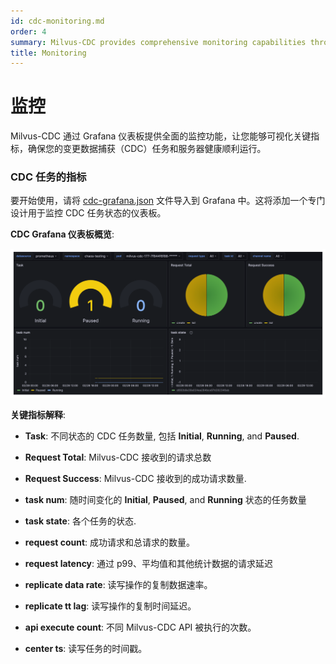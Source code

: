 ```yaml
---
id: cdc-monitoring.md
order: 4
summary: Milvus-CDC provides comprehensive monitoring capabilities through Grafana dashboards.
title: Monitoring
---
```


# 监控

Milvus-CDC 通过 Grafana 仪表板提供全面的监控功能，让您能够可视化关键指标，确保您的变更数据捕获（CDC）任务和服务器健康顺利运行。

### CDC 任务的指标

要开始使用，请将 [cdc-grafana.json](https://github.com/zilliztech/milvus-cdc/blob/main/server/configs/cdc-grafana.json) 文件导入到 Grafana 中。这将添加一个专门设计用于监控 CDC 任务状态的仪表板。

**CDC Grafana 仪表板概览**:

![milvus-cdc-dashboard](/public/assets/milvus-cdc-dashboard.png)

**关键指标解释**:

- **Task**: 不同状态的 CDC 任务数量, 包括 **Initial**, **Running**, and **Paused**.

- **Request Total**: Milvus-CDC 接收到的请求总数

- **Request Success**: Milvus-CDC 接收到的成功请求数量.

- **task num**: 随时间变化的 **Initial**, **Paused**, and **Running** 状态的任务数量

- **task state**: 各个任务的状态.

- **request count**: 成功请求和总请求的数量。

- **request latency**: 通过 p99、平均值和其他统计数据的请求延迟

- **replicate data rate**: 读写操作的复制数据速率。

- **replicate tt lag**: 读写操作的复制时间延迟。

- **api execute count**: 不同 Milvus-CDC API 被执行的次数。

- **center ts**: 读写任务的时间戳。
